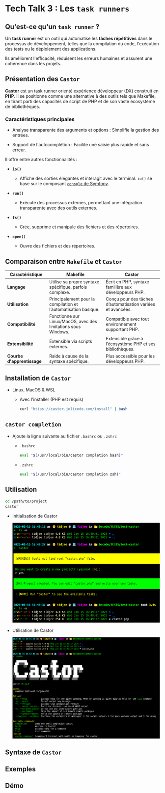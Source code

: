 # Tech Talk 3 : Les `task runners`

## Qu'est-ce qu'un `task runner` ?

Un **task runner** est un outil qui automatise les **tâches répétitives** dans le processus de développement, telles que la compilation du code, l'exécution des tests ou le déploiement des applications.

Ils améliorent l'efficacité, réduisent les erreurs humaines et assurent une cohérence dans les projets.

## Présentation des `Castor`

**Castor** est un task runner orienté expérience développeur (DX) construit en **PHP**. Il se positionne comme une alternative à des outils tels que Makefile, en tirant parti des capacités de script de PHP et de son vaste écosystème de bibliothèques.

### Caractéristiques principales

- Analyse transparente des arguments et options : Simplifie la gestion des entrées.

- Support de l'autocomplétion : Facilite une saisie plus rapide et sans erreur.

Il offre entre autres fonctionnalités :

- **`io()`**

  - Affiche des sorties élégantes et interagit avec le terminal.
    `io()` se base sur le composant [`console` de Symfony](https://symfony.com/doc/current/console.html).

- **`run()`**

  - Exécute des processus externes, permettant une intégration transparente avec des outils externes.

- **`fs()`**

  - Crée, supprime et manipule des fichiers et des répertoires.

- **`open()`**

  - Ouvre des fichiers et des répertoires.

## Comparaison entre `Makefile` et `Castor`

| **Caractéristique**        | **Makefile**                                                    | **Castor**                                                  |
| -------------------------- | --------------------------------------------------------------- | ----------------------------------------------------------- |
| **Langage**                | Utilise sa propre syntaxe spécifique, parfois complexe.         | Écrit en PHP, syntaxe familière aux développeurs PHP.       |
| **Utilisation**            | Principalement pour la compilation et l’automatisation basique. | Conçu pour des tâches d’automatisation variées et avancées. |
| **Compatibilité**          | Fonctionne sur Linux/MacOS, avec des limitations sous Windows.  | Compatible avec tout environnement supportant PHP.          |
| **Extensibilité**          | Extensible via scripts externes.                                | Extensible grâce à l’écosystème PHP et ses bibliothèques.   |
| **Courbe d'apprentissage** | Raide à cause de la syntaxe spécifique.                         | Plus accessible pour les développeurs PHP.                  |

## Installation de `Castor`

- Linux, MacOS & WSL

  - Avec l'installer (PHP est requis)

    ```bash
    curl "https://castor.jolicode.com/install" | bash
    ```

## `castor completion`

- Ajoute la ligne suivante au fichier `.bashrc` ou `.zshrc`

  - `.bashrc`

    ```bash
    eval "$(/usr/local/bin/castor completion bash)"
    ```

  - `.zshrc`

    ```bash
    eval "$(/usr/local/bin/castor completion zsh)"
    ```

## Utilisation

```bash
cd /path/to/project
castor
```

- Initialisation de Castor

  ![castor](assets/new-castor.png)

- Utilisation de Castor

  ![castor](assets/existing-castor.png)

## Syntaxe de `Castor`

## Exemples

## Démo
